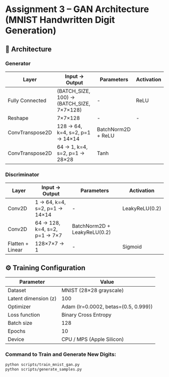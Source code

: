 # Assignment 3 – GAN Architecture (MNIST Handwritten Digit Generation)

## 🧩 Architecture

### Generator 
| Layer | Input → Output | Parameters | Activation |
|-------|----------------|-------------|-------------|
| Fully Connected | (BATCH_SIZE, 100) → (BATCH_SIZE, 7×7×128) | - | ReLU |
| Reshape | 7×7×128 | - | - |
| ConvTranspose2D | 128 → 64, k=4, s=2, p=1 → 14×14 | BatchNorm2D + ReLU |
| ConvTranspose2D | 64 → 1, k=4, s=2, p=1 → 28×28 | Tanh |

### Discriminator
| Layer | Input → Output | Parameters | Activation |
|-------|----------------|-------------|-------------|
| Conv2D | 1 → 64, k=4, s=2, p=1 → 14×14 | - | LeakyReLU(0.2) |
| Conv2D | 64 → 128, k=4, s=2, p=1 → 7×7 | BatchNorm2D + LeakyReLU(0.2) |
| Flatten + Linear | 128×7×7 → 1 | - | Sigmoid |


## ⚙️ Training Configuration

| Parameter | Value |
|------------|--------|
| Dataset | MNIST (28×28 grayscale) |
| Latent dimension (z) | 100 |
| Optimizer | Adam (lr=0.0002, betas=(0.5, 0.999)) |
| Loss function | Binary Cross Entropy |
| Batch size | 128 |
| Epochs | 10 |
| Device | CPU / MPS (Apple Silicon) |

### Command to Train and Generate New Digits:
```bash
python scripts/train_mnist_gan.py
python scripts/generate_samples.py
